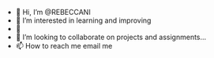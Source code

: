 - 👋 Hi, I’m @REBECCANI
- 👀 I’m interested in learning and improving
- 🌱
- 💞️ I’m looking to collaborate on projects and assignments...
- 📫 How to reach me email me

<!---
REBECCANI/REBECCANI is a ✨ special ✨ repository because its `README.md` (this file) appears on your GitHub profile.
You can click the Preview link to take a look at your changes.
--->
